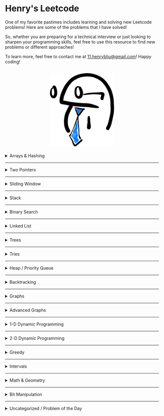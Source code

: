 # Henry's Leetcode
One of my favorite pastimes includes learning and solving new Leetcode problems! Here are some of the problems that I have solved!

So, whether you are preparing for a technical interview or just looking to sharpen your programming skills, feel free to use this resource to find new problems or different approaches!

To learn more, feel free to contact me at 11.henrybliu@gmail.com! Happy coding!

<h2 style="text-align: center;">

<img src="images/cartoon.png" alt="cartoon character" title="cartoon character" width="210"/>

</h2>

<details>
<summary>  Arrays & Hashing </summary>

| # | Difficulty | Problem | My Solution |
| :---: | :---: | :----: | :---: |
| 217 | Easy | [Contains Duplicate](https://leetcode.com/problems/contains-duplicate/) | [python3](https://github.com/henrybliu/Leetcode/blob/main/solutions/217.py) |
|  242 | Easy | [Valid Anagram](https://leetcode.com/problems/valid-anagram/) | [python3](https://github.com/henrybliu/Leetcode/blob/main/solutions/242.py)|
|  1 | Easy | [Two Sum](https://leetcode.com/problems/two-sum/) | [python3](https://github.com/henrybliu/Leetcode/blob/main/solutions/1.py) |
|  49 | Medium | [Group Anagrams](https://leetcode.com/problems/group-anagrams/) | [python3](https://github.com/henrybliu/Leetcode/blob/main/solutions/49.py) |
|  347 | Medium | [Top K Frequent Elements](https://leetcode.com/problems/top-k-frequent-elements/) |[python3](https://github.com/henrybliu/Leetcode/blob/main/solutions/347.py) |
|  248 | Medium | [Product of Array Except Self](https://leetcode.com/problems/product-of-array-except-self/) | [python3](https://github.com/henrybliu/Leetcode/blob/main/solutions/248.py) |
|  36 | Medium | [Valid Sudoku](https://leetcode.com/problems/valid-sudoku/) | [python3](https://github.com/henrybliu/Leetcode/blob/main/solutions/36.py)|
|  128 | Medium | [Longest Consecutive Sequence](https://leetcode.com/problems/longest-consecutive-sequence/) | [python3](https://github.com/henrybliu/Leetcode/blob/main/solutions/128.py)|
|  392 | Easy | [Is Subsequence](https://leetcode.com/problems/is-subsequence/) | [python3](https://github.com/henrybliu/Leetcode/blob/main/solutions/392.py)|
|  58 | Easy | [Length of Last Word](https://leetcode.com/problems/length-of-last-word/) | [python3](https://github.com/henrybliu/Leetcode/blob/main/solutions/58.py)|
|  1299 | Easy | [Replace Elements With Greatest Element on Right Side](https://leetcode.com/problems/replace-elements-with-greatest-element-on-right-side/) | [python3](https://github.com/henrybliu/Leetcode/blob/main/solutions/1299.py)|
|  14 | Easy | [Longest Common Prefix](https://leetcode.com/problems/longest-common-prefix/) | [python3](solutions/14.py) |
|  27 | Easy | [Remove Element](https://leetcode.com/problems/remove-element/description/) | [python3](https://github.com/henrybliu/Leetcode/blob/main/solutions/27.py) |
|  929 | Easy | [Unique Email Addresses](https://leetcode.com/problems/unique-email-addresses/) | [python3](https://github.com/henrybliu/Leetcode/blob/main/solutions/929.py) |
|  554 | Medium | [Brick Wall](https://leetcode.com/problems/brick-wall/) | [python3](https://github.com/henrybliu/Leetcode/blob/main/solutions/554.py)|
|  819 | Easy | [Most Common Word](https://leetcode.com/problems/most-common-word/description/) | [python3](https://github.com/henrybliu/Leetcode/blob/main/solutions/819.py)|

</details>

---

<details>
<summary>Two Pointers</summary>

| # | Difficulty | Problem | My Solution |
| :---: | :---: | :----: | :---: |
|  881 | Medium | [Boats to Save People](https://leetcode.com/problems/boats-to-save-people/) | [python3](https://github.com/henrybliu/Leetcode/blob/main/solutions/881.py) |
|  42 | Hard | [Trapping Rain Water](https://leetcode.com/problems/trapping-rain-water/) | [python3](https://github.com/henrybliu/Leetcode/blob/main/solutions/42.py) |
|  11 | Medium | [Container With Most Water](https://leetcode.com/problems/container-with-most-water/) | [python3](https://github.com/henrybliu/Leetcode/blob/main/solutions/11.py)|
|  15 | Medium | [3Sum](https://leetcode.com/problems/3sum/) | [python3](https://github.com/henrybliu/Leetcode/blob/main/solutions/15.py) |
|  167 | Medium | [Two Sum II - Input Array is Sorted](https://leetcode.com/problems/two-sum-ii-input-array-is-sorted/) | [python3](https://github.com/henrybliu/Leetcode/blob/main/solutions/167.py)|
|  125 | Easy | [Valid Palindrome](https://leetcode.com/problems/valid-palindrome/) | [python3](https://github.com/henrybliu/Leetcode/blob/main/solutions/125.py) |
|  777 | Medium | [Swap Adjacent in LR String](https://leetcode.com/problems/swap-adjacent-in-lr-string/description/) | [python3](https://github.com/henrybliu/Leetcode/blob/main/solutions/777.py) |
</details>

---

<details>
<summary> Sliding Window </summary>

| # | Difficulty | Problem | My Solution |
| :---: | :---: | :----: | :---: |
|  121 | Easy | [Best Time to Buy and Sell Stock](https://leetcode.com/problems/best-time-to-buy-and-sell-stock/) | [python3](https://github.com/henrybliu/Leetcode/blob/main/solutions/121.py) |
|  3 | Medium | [Longest Substring Without Repeating Characters](https://leetcode.com/problems/longest-substring-without-repeating-characters/) | [python3](https://github.com/henrybliu/Leetcode/blob/main/solutions/3.py) |
|  424 | Medium | [Longest Repeating Character Replacement](https://leetcode.com/problems/longest-repeating-character-replacement/) | [python3](https://github.com/henrybliu/Leetcode/blob/main/solutions/424.py) |
|  567 | Medium | [Permutation in String](https://leetcode.com/problems/permutation-in-string/) | [python3](https://github.com/henrybliu/Leetcode/blob/main/solutions/567.py)|

</details>

---

<details>
<summary> Stack </summary>

| # | Difficulty | Problem | My Solution |
| :---: | :---: | :----: | :---: |
| 20 | Easy | [Valid Parentheses](https://leetcode.com/problems/valid-parentheses/) | [python3](https://github.com/henrybliu/Leetcode/blob/main/solutions/20.py) |
| 155 | Medium | [Min Stack](https://leetcode.com/problems/min-stack/description/) | [python3](https://github.com/henrybliu/Leetcode/blob/main/solutions/155.py) |
| 150 | Medium | [Evaluate Reverse Polish Notation](https://leetcode.com/problems/evaluate-reverse-polish-notation/) | [python3](https://github.com/henrybliu/Leetcode/blob/main/solutions/150.py) |
| 22| Medium | [Generate Parentheses](https://leetcode.com/problems/generate-parentheses/) | [python3](https://github.com/henrybliu/Leetcode/blob/main/solutions/22.py) |
|  735 | Medium | [Asteroid Collision](https://leetcode.com/problems/asteroid-collision/) | [python3](https://github.com/henrybliu/Leetcode/blob/main/solutions/735.py)|
|  739 | Medium | [Daily Temperatures](https://leetcode.com/problems/daily-temperatures/) | [python3](https://github.com/henrybliu/Leetcode/blob/main/solutions/739.py)|
|  853 | Medium | [Car Fleet](https://leetcode.com/problems/car-fleet/) | [python3](https://github.com/henrybliu/Leetcode/blob/main/solutions/853.py)|
|  394 | Medium | [Decode String](https://leetcode.com/problems/decode-string/) | [python3](https://github.com/henrybliu/Leetcode/blob/main/solutions/394.py)|
|  456 | Medium | [132 Pattern](https://leetcode.com/problems/132-pattern/description/) | [python3](https://github.com/henrybliu/Leetcode/blob/main/solutions/456.py)|
|  232 | Easy | [Implement Queue Using Stacks](https://leetcode.com/problems/implement-queue-using-stacks/?envType=daily-question&envId=2024-01-29) | [python3](https://github.com/henrybliu/Leetcode/blob/main/solutions/232.py)|
|  907 | Medium | [Sum of Subarray Minimums](https://leetcode.com/problems/sum-of-subarray-minimums/description/) | [python3](https://github.com/henrybliu/Leetcode/blob/main/solutions/907.py)|
</details>


</details>

---

<details>
<summary> Binary Search </summary>

| # | Difficulty | Problem | My Solution |
| :---: | :---: | :----: | :---: |
| 704 | Easy | [Binary Search](https://leetcode.com/problems/binary-search/) | [python3](https://github.com/henrybliu/Leetcode/blob/main/solutions/704.py) |
| 74 | Medium | [Search a 2D Matrix](https://leetcode.com/problems/search-a-2d-matrix/) | [python3](https://github.com/henrybliu/Leetcode/blob/main/solutions/74.py) |
| 875 | Medium | [Koko Eating Bananas](https://leetcode.com/problems/koko-eating-bananas/) | [python3](https://github.com/henrybliu/Leetcode/blob/main/solutions/875.py) |
| 153 | Medium | [Find Minimum in Rotated Sorted Array](https://leetcode.com/problems/find-minimum-in-rotated-sorted-array/) | [python3](https://github.com/henrybliu/Leetcode/blob/main/solutions/153.py) |
| 33 | Medium | [Search in Rotated Sorted Array](https://leetcode.com/problems/search-in-rotated-sorted-array/) | [python3](https://github.com/henrybliu/Leetcode/blob/main/solutions/33.py) |
| 981 | Medium | [Time Based Key-Value Store](https://leetcode.com/problems/time-based-key-value-store/) | [python3](https://github.com/henrybliu/Leetcode/blob/main/solutions/981.py) |
| 540 | Medium | [Single Element in a Sorted Array](https://leetcode.com/problems/single-element-in-a-sorted-array/) | [python3](https://github.com/henrybliu/Leetcode/blob/main/solutions/540.py) |
| 162 | Medium | [Single Element in a Sorted Array](https://leetcode.com/problems/find-peak-element/description/) | [python3](https://github.com/henrybliu/Leetcode/blob/main/solutions/162.py) |
| 4 | Hard | [Median of Two Sorted Arrays](https://leetcode.com/problems/median-of-two-sorted-arrays/) | [python3](https://github.com/henrybliu/Leetcode/blob/main/solutions/4.py) |


</details>

---

<details>
<summary> Linked List </summary>

| # | Difficulty | Problem | My Solution |
| :---: | :---: | :----: | :---: |
| 206 | Easy | [Reverse Linked List](https://leetcode.com/problems/reverse-linked-list/) | [python3](https://github.com/henrybliu/Leetcode/blob/main/solutions/206.py) |
| 21 | Easy | [Merge Two Sorted Lists](https://leetcode.com/problems/merge-two-sorted-lists/) | [python3](https://github.com/henrybliu/Leetcode/blob/main/solutions/21.py) |
| 143 | Medium | [Reorder List](https://leetcode.com/problems/reorder-list/) | [python3](https://github.com/henrybliu/Leetcode/blob/main/solutions/143.py) |
| 19 | Medium | [Remove Nth Node From End of List](https://leetcode.com/problems/remove-nth-node-from-end-of-list/) | [python3](https://github.com/henrybliu/Leetcode/blob/main/solutions/19.py) |
| 138 | Medium | [Copy List with Random Pointer](https://leetcode.com/problems/copy-list-with-random-pointer/) | [python3](https://github.com/henrybliu/Leetcode/blob/main/solutions/138.py) |
| 2| Medium | [Add Numbers](https://leetcode.com/problems/add-two-numbers/) | [python3](https://github.com/henrybliu/Leetcode/blob/main/solutions/2.py) |
|  141 | Easy | [Linked List Cycle](https://leetcode.com/problems/linked-list-cycle/) | [python3](https://github.com/henrybliu/Leetcode/blob/main/solutions/141.py)|
|  287 | Medium | [Find the Duplicate Number](https://leetcode.com/problems/find-the-duplicate-number/) | [python3](https://github.com/henrybliu/Leetcode/blob/main/solutions/287.py)|
|  146 | Medium | [LRU Cache](https://leetcode.com/problems/lru-cache/) | [python3](https://github.com/henrybliu/Leetcode/blob/main/solutions/146.py)|
|  23 | Medium | [Merge K Sorted Lists](https://leetcode.com/problems/merge-k-sorted-lists/description/) | [python3](https://github.com/henrybliu/Leetcode/blob/main/solutions/23.py)|

</details>

---

<details>
<summary> Trees </summary>

| # | Difficulty | Problem | My Solution |
| :---: | :---: | :----: | :---: |
| 102 | Medium | [Binary Tree Level Order Traversal](https://leetcode.com/problems/binary-tree-level-order-traversal/) | [python3](https://github.com/henrybliu/Leetcode/blob/main/solutions/102.py) |
| 199 | Medium | [Binary Tree Level Order Traversal](https://leetcode.com/problems/binary-tree-right-side-view/) | [python3](https://github.com/henrybliu/Leetcode/blob/main/solutions/199.py) |
| 1448 | Medium | [Count Good Nodes in Binary Tree](https://leetcode.com/problems/count-good-nodes-in-binary-tree/) | [python3](https://github.com/henrybliu/Leetcode/blob/main/solutions/1448.py) |
| 98 | Medium | [Validate Binary Search Tree](https://leetcode.com/problems/validate-binary-search-tree/) | [python3](https://github.com/henrybliu/Leetcode/blob/main/solutions/98.py) |
| 230 | Medium | [Kth Smallest Element in a BST](https://leetcode.com/problems/kth-smallest-element-in-a-bst/) | [python3](https://github.com/henrybliu/Leetcode/blob/main/solutions/230.py) |
| 105 | Medium | [Construct Binary Tree from Preorder and Inorder Traversal](https://leetcode.com/problems/construct-binary-tree-from-preorder-and-inorder-traversal/) | [python3](https://github.com/henrybliu/Leetcode/blob/main/solutions/105.py) |
| 124 | Hard | [Binary Tree Maximum Path Sum](https://leetcode.com/problems/binary-tree-maximum-path-sum/) | [python3](https://github.com/henrybliu/Leetcode/blob/main/solutions/124.py) |
| 297 | Hard | [Serialize and Deserialize Binary Tree](https://leetcode.com/problems/serialize-and-deserialize-binary-tree/) | [python3](https://github.com/henrybliu/Leetcode/blob/main/solutions/297.py) |
| 226 | Easy | [Invert Binary Tree](https://leetcode.com/problems/invert-binary-tree/) | [python3](https://github.com/henrybliu/Leetcode/blob/main/solutions/226.py) |
| 104 | Easy | [Maximum Depth of Binary Tree](https://leetcode.com/problems/maximum-depth-of-binary-tree/) | [python3](https://github.com/henrybliu/Leetcode/blob/main/solutions/104.py) |
| 543 | Easy | [Diameter of Binary Tree](https://leetcode.com/problems/diameter-of-binary-tree/) | [python3](https://github.com/henrybliu/Leetcode/blob/main/solutions/543.py) |
| 110 | Easy | [Balanced Binary Tree](https://leetcode.com/problems/balanced-binary-tree/) | [python3](https://github.com/henrybliu/Leetcode/blob/main/solutions/110.py) |
| 100 | Easy | [Same Tree](https://leetcode.com/problems/same-tree/) | [python3](https://github.com/henrybliu/Leetcode/blob/main/solutions/100.py) |
| 572 | Easy | [Subtree of Another Tree](https://leetcode.com/problems/subtree-of-another-tree/) | [python3](https://github.com/henrybliu/Leetcode/blob/main/solutions/572.py) |
| 235 | Medium | [Lowest Common Ancestor of a Binary Search Tree](https://leetcode.com/problems/lowest-common-ancestor-of-a-binary-search-tree/) | [python3](https://github.com/henrybliu/Leetcode/blob/main/solutions/235.py) |
| 1026 | Medium | [Maximum Difference Between Node and Ancestor](https://leetcode.com/problems/maximum-difference-between-node-and-ancestor/description/?envType=daily-question&envId=2024-01-11) | [python3](https://github.com/henrybliu/Leetcode/blob/main/solutions/1026.py) |
| 872 | Easy | [Leaf-Similar Trees](https://leetcode.com/problems/leaf-similar-trees/description/?envType=daily-question&envId=2024-01-09) | [python3](https://github.com/henrybliu/Leetcode/blob/main/solutions/872.py) |
| 938 | Easy | [Range Sum of BST](https://leetcode.com/problems/range-sum-of-bst/description/?envType=daily-question&envId=2024-01-08) | [python3](https://github.com/henrybliu/Leetcode/blob/main/solutions/938.py) |
| 2385 | Medium | [Amount of Time for Binary Tree to Be Infected](https://leetcode.com/problems/amount-of-time-for-binary-tree-to-be-infected/description/?envType=daily-question&envId=2024-01-10) | [python3](https://github.com/henrybliu/Leetcode/blob/main/solutions/2385.py) |
| 1457 | Medium | [Pseudo-Palindromic Paths in a Binary Tree](https://leetcode.com/problems/pseudo-palindromic-paths-in-a-binary-tree/description/?envType=daily-question&envId=2024-01-24) | [python3](https://github.com/henrybliu/Leetcode/blob/main/solutions/1457.py) |
</details>


---

<details>
<summary> Tries </summary>

| # | Difficulty | Problem | My Solution |
| :---: | :---: | :----: | :---: |
| 208 | Medium | [Implement a Trie Prefix Tree](https://leetcode.com/problems/implement-trie-prefix-tree/) | [python3](https://github.com/henrybliu/Leetcode/blob/main/solutions/208.py) |
| 211 | Medium | [Design Add and Search Words Data Structure](https://leetcode.com/problems/design-add-and-search-words-data-structure/) | [python3](https://github.com/henrybliu/Leetcode/blob/main/solutions/211.py) |
| 212 | Hard | [Word Search II](https://leetcode.com/problems/word-search-ii/) | [python3](https://github.com/henrybliu/Leetcode/blob/main/solutions/212.py) |


</details>

---

<details>
<summary> Heap / Priority Queue </summary>

| # | Difficulty | Problem | My Solution |
| :---: | :---: | :----: | :---: |
| 355 | Medium | [Design Twitter](https://leetcode.com/problems/design-twitter/description/) | [python3](https://github.com/henrybliu/Leetcode/blob/main/solutions/355.py) |
| 703 | Easy | [Kth Largest Element in a Stream](https://leetcode.com/problems/kth-largest-element-in-a-stream/) | [python3](https://github.com/henrybliu/Leetcode/blob/main/solutions/703.py) |
| 1046 | Easy | [Last Stone Weight](https://leetcode.com/problems/last-stone-weight/) | [python3](https://github.com/henrybliu/Leetcode/blob/main/solutions/1046.py) |
| 973 | Medium | [K Closest Points to Origin](https://leetcode.com/problems/k-closest-points-to-origin/) | [python3](https://github.com/henrybliu/Leetcode/blob/main/solutions/973.py) |
| 215 | Medium | [Kth Largest Element in an Array](https://leetcode.com/problems/kth-largest-element-in-an-array/) | [python3](https://github.com/henrybliu/Leetcode/blob/main/solutions/215.py) |
| 295 | Medium | [Find Median from Data Stream](https://leetcode.com/problems/find-median-from-data-stream/) | [python3](https://github.com/henrybliu/Leetcode/blob/main/solutions/295.py) |
| 621 | Medium | [Task Scheduler](https://leetcode.com/problems/task-scheduler/) | [python3](https://github.com/henrybliu/Leetcode/blob/main/solutions/621.py) |


</details>

---

<details>
<summary> Backtracking </summary>

| # | Difficulty | Problem | My Solution |
| :---: | :---: | :----: | :---: |
| 51 | Hard | [N-Queens](https://leetcode.com/problems/n-queens/description/) | [python3](https://github.com/henrybliu/Leetcode/blob/main/solutions/51.py) |
| 78 | Medium | [Subsets](https://leetcode.com/problems/subsets/description/) | [python3](https://github.com/henrybliu/Leetcode/blob/main/solutions/78.py) |
| 39 | Medium | [Combination Sum](https://leetcode.com/problems/combination-sum/description/) | [python3](https://github.com/henrybliu/Leetcode/blob/main/solutions/39.py) |
| 46 | Medium | [Permutations](https://leetcode.com/problems/permutations/description/) | [python3](https://github.com/henrybliu/Leetcode/blob/main/solutions/46.py) |
| 90 | Medium | [Subsets II](https://leetcode.com/problems/subsets-ii/) | [python3](https://github.com/henrybliu/Leetcode/blob/main/solutions/90.py) |
| 17 | Medium | [Letter Combinations of a Phone Number](https://leetcode.com/problems/letter-combinations-of-a-phone-number/description/) | [python3](https://github.com/henrybliu/Leetcode/blob/main/solutions/17.py) |
| 40 | Medium | [Combination Sum II](https://leetcode.com/problems/combination-sum-ii/description/) | [python3](https://github.com/henrybliu/Leetcode/blob/main/solutions/40.py) |
| 17 | Medium | [Letter Combinations of a Phone Number](https://leetcode.com/problems/letter-combinations-of-a-phone-number/description/) | [python3](https://github.com/henrybliu/Leetcode/blob/main/solutions/17.py) |
| 131 | Medium | [Palindrome Partitioning](https://leetcode.com/problems/palindrome-partitioning/description/) | [python3](https://github.com/henrybliu/Leetcode/blob/main/solutions/131.py) |
| 79 | Medium | [Word Search](https://leetcode.com/problems/word-search//) | [python3](https://github.com/henrybliu/Leetcode/blob/main/solutions/79.py) |
| 1239 | Medium | [Maximum Length of a Concatenated String with Unique Characters](https://leetcode.com/problems/maximum-length-of-a-concatenated-string-with-unique-characters/description/?envType=daily-question&envId=2024-01-23) | [python3](https://github.com/henrybliu/Leetcode/blob/main/solutions/1239.py) |

</details>

---

<details>
<summary> Graphs </summary>

| # | Difficulty | Problem | My Solution |
| :---: | :---: | :----: | :---: |
| 210 | Medium | [Course Schedule II](https://leetcode.com/problems/course-schedule-ii/description/) | [python3](https://github.com/henrybliu/Leetcode/blob/main/solutions/210.py) |
| 207 | Medium | [Course Schedule](https://leetcode.com/problems/course-schedule/description/) | [python3](https://github.com/henrybliu/Leetcode/blob/main/solutions/207.py) |
| 200 | Medium | [Number of Islands](https://leetcode.com/problems/number-of-islands/) | [python3](https://github.com/henrybliu/Leetcode/blob/main/solutions/200.py) |
| 695 | Medium | [Max Area of Island](https://leetcode.com/problems/max-area-of-island/) | [python3](https://github.com/henrybliu/Leetcode/blob/main/solutions/695.py) |
| 417 | Medium | [Pacific Atlantic Water Flow](https://leetcode.com/problems/pacific-atlantic-water-flow/) | [python3](https://github.com/henrybliu/Leetcode/blob/main/solutions/417.py) |
| 994 | Medium | [Rotting Oranges](https://leetcode.com/problems/rotting-oranges/) | [python3](https://github.com/henrybliu/Leetcode/blob/main/solutions/994.py) |
| 130 | Medium | [Surrounded Regions](https://leetcode.com/problems/surrounded-regions/) | [python3](https://github.com/henrybliu/Leetcode/blob/main/solutions/130.py) |
| 133 | Medium | [Clone Graph](https://leetcode.com/problems/clone-graph/description/) | [python3](https://github.com/henrybliu/Leetcode/blob/main/solutions/133.py) |
| 684 | Medium | [Redundant Connection](https://leetcode.com/problems/redundant-connection/description/) | [python3](https://github.com/henrybliu/Leetcode/blob/main/solutions/684.py) |
| 127 | Hard | [Word Ladder](https://leetcode.com/problems/word-ladder/) | [python3](https://github.com/henrybliu/Leetcode/blob/main/solutions/127.py) |
| 953 | Easy | [Verifying an Alien Dictionary](https://leetcode.com/problems/verifying-an-alien-dictionary/) | [python3](https://github.com/henrybliu/Leetcode/blob/main/solutions/953.py) |
| 934 | Medium | [Shortest Bridge](https://leetcode.com/problems/shortest-bridge/description/) | [python3](https://github.com/henrybliu/Leetcode/blob/main/solutions/934.py) |
| 909 | Medium | [Snakes and Ladders](https://leetcode.com/problems/snakes-and-ladders/description/) | [python3](https://github.com/henrybliu/Leetcode/blob/main/solutions/909.py) |

</details>

---

<details>
<summary> Advanced Graphs </summary>
To be added
</details>

---

<details>
<summary> 1-D Dynamic Programming </summary>

| # | Difficulty | Problem | My Solution |
| :---: | :---: | :----: | :---: |
| 1578 | Medium | [Minimum Time to Make Rope Colorful](https://leetcode.com/problems/minimum-time-to-make-rope-colorful/) | [python3](https://github.com/henrybliu/Leetcode/blob/main/solutions/1578.py) |
| 1155  | Medium | [Number of Dice Rolls With Target Sum](https://leetcode.com/problems/number-of-dice-rolls-with-target-sum/description/?envType=daily-question&envId=2023-12-26) | [python3](https://github.com/henrybliu/Leetcode/blob/main/solutions/1155.py) |
| 91  | Medium | [Decode Ways](https://leetcode.com/problems/decode-ways/description/?envType=daily-question&envId=2023-12-25) | [python3](https://github.com/henrybliu/Leetcode/blob/main/solutions/91.py) |
| 1567  | Medium | [Maximum Length of Subarray With Positive Product](https://leetcode.com/problems/maximum-length-of-subarray-with-positive-product/description/) | [python3](https://github.com/henrybliu/Leetcode/blob/main/solutions/1567.py) |
| 70  | Easy | [Climbing Stairs](https://leetcode.com/problems/climbing-stairs/description/?envType=daily-question&envId=2024-01-18) | [python3](https://github.com/henrybliu/Leetcode/blob/main/solutions/70.py) |
| 198  | Medium | [House Robber](https://leetcode.com/problems/house-robber/description/?envType=daily-question&envId=2024-01-21) | [python3](https://github.com/henrybliu/Leetcode/blob/main/solutions/198.py) |
| 5  | Medium | [Longest Palindromic Substring](https://leetcode.com/problems/longest-palindromic-substring/description/) | [python3](https://github.com/henrybliu/Leetcode/blob/main/solutions/5.py) |
</details>


---

<details>
<summary> 2-D Dynamic Programming </summary>

| # | Difficulty | Problem | My Solution |
| :---: | :---: | :----: | :---: |
| 931 | Medium | [Minimum Falling Path Sum]](https://leetcode.com/problems/minimum-falling-path-sum/description/?envType=daily-question&envId=2024-01-19) | [python3](https://github.com/henrybliu/Leetcode/blob/main/solutions/931.py) |
| 1143 | Medium | [Longest Common Subsequence]](https://leetcode.com/problems/longest-common-subsequence/description/?envType=daily-question&envId=2024-01-25) | [python3](https://github.com/henrybliu/Leetcode/blob/main/solutions/1143.py) |
| 576 | Medium | [Out of Boundary Paths](https://leetcode.com/problems/out-of-boundary-paths/description/?envType=daily-question&envId=2024-01-26) | [python3](https://github.com/henrybliu/Leetcode/blob/main/solutions/576.py) |
</details>

---

<details>
<summary> Greedy </summary>

| # | Difficulty | Problem | My Solution |
| :---: | :---: | :----: | :---: |
| 134 | Medium | [Gas Station](https://leetcode.com/problems/gas-station/description/) | [python3](https://github.com/henrybliu/Leetcode/blob/main/solutions/134.py) |
| 2966 | Medium | [Divide Array Into Arrays With Max Difference](https://leetcode.com/problems/divide-array-into-arrays-with-max-difference/?envType=daily-question&envId=2024-02-01) | [python3](https://github.com/henrybliu/Leetcode/blob/main/solutions/2966.py) |

</details>

---

<details>
<summary> Intervals </summary>

| # | Difficulty | Problem | My Solution |
| :---: | :---: | :----: | :---: |
| 57 | Medium | [Insert Interval](https://leetcode.com/problems/insert-interval/) | [python3](https://github.com/henrybliu/Leetcode/blob/main/solutions/57.py) |
| 56 | Medium | [Merge Intervals](https://leetcode.com/problems/merge-intervals/) | [python3](https://github.com/henrybliu/Leetcode/blob/main/solutions/56.py) |
| 435 | Medium | [Non-overlapping Intervals](https://leetcode.com/problems/non-overlapping-intervals/) | [python3](https://github.com/henrybliu/Leetcode/blob/main/solutions/435.py) |
</details>

---

<details>
<summary> Math & Geometry </summary>

| # | Difficulty | Problem | My Solution |
| :---: | :---: | :----: | :---: |
| 149 | Hard | [Max Points on a Line](https://leetcode.com/problems/max-points-on-a-line/description/) | [python3](https://github.com/henrybliu/Leetcode/blob/main/solutions/149.py) |
| 43 | Medium | [Multiply Strings](https://leetcode.com/problems/multiply-strings/description/) | [python3](https://github.com/henrybliu/Leetcode/blob/main/solutions/43.py) |
</details>

---

<details>
<summary> Bit Manipulation </summary>
To be added
</details>

---

<details>
<summary> Uncategorized / Problem of the Day </summary>

| # | Difficulty | Problem | My Solution |
| :---: | :---: | :----: | :---: |
| 2706 | Easy | [Buy Two Chocolates](https://leetcode.com/problems/buy-two-chocolates/description/?envType=daily-question&envId=2023-12-20) | [python3](https://github.com/henrybliu/Leetcode/blob/main/solutions/2706.py) |
| 1637 | Medium | [Widest Vertical Area Between Two Points Containing No Points](https://leetcode.com/problems/widest-vertical-area-between-two-points-containing-no-points/description/?envType=daily-question&envId=2023-12-21) | [python3](https://github.com/henrybliu/Leetcode/blob/main/solutions/1637.py) |
| 661 | Easy | [Image Smoother](https://leetcode.com/problems/image-smoother/?envType=daily-question&envId=2023-12-19) | [python3](https://github.com/henrybliu/Leetcode/blob/main/solutions/661.py) |
| 1913 | Easy | [Maximum Product Difference Between Two Pairs](https://leetcode.com/problems/maximum-product-difference-between-two-pairs/description/?envType=daily-question&envId=2023-12-18) | [python3](https://github.com/henrybliu/Leetcode/blob/main/solutions/1913.py) |
| 2353 | Medium | [Design a Food Rating System](https://leetcode.com/problems/design-a-food-rating-system/description/?envType=daily-question&envId=2023-12-17) | [python3](https://github.com/henrybliu/Leetcode/blob/main/solutions/2353.py) |
| 1436 | Easy | [Destination City](https://leetcode.com/problems/destination-city/?envType=daily-question&envId=2023-12-15) | [python3](https://github.com/henrybliu/Leetcode/blob/main/solutions/1436.py) |
| 2482 | Medium | [Difference Between Ones and Zeros in Row and Column](https://leetcode.com/problems/difference-between-ones-and-zeros-in-row-and-column/?envType=daily-question&envId=2023-12-14) | [python3](https://github.com/henrybliu/Leetcode/blob/main/solutions/2482.py) |
| 1582 | Easy | [Special Positions in a Binary Matrix](https://leetcode.com/problems/special-positions-in-a-binary-matrix/) | [python3](https://github.com/henrybliu/Leetcode/blob/main/solutions/1582.py) |
| 1464 | Easy | [Maximum Product of Two Elements in an Array](https://leetcode.com/problems/maximum-product-of-two-elements-in-an-array/) | [python3](https://github.com/henrybliu/Leetcode/blob/main/solutions/1464.py) |
| 1287 | Easy | [Element Appearing More Than 25% In Sorted Array](https://leetcode.com/problems/element-appearing-more-than-25-in-sorted-array/description/?envType=daily-question&envId=2023-12-11) | [python3](https://github.com/henrybliu/Leetcode/blob/main/solutions/1287.py) |
| 1716 | Easy | [Calculate Money in Leetcode Bank](https://leetcode.com/problems/calculate-money-in-leetcode-bank/?envType=daily-question&envId=2023-12-06) | [python3](https://github.com/henrybliu/Leetcode/blob/main/solutions/1716.py) |
| 1266 | Easy | [Minimum Time Visiting All Points](https://leetcode.com/problems/minimum-time-visiting-all-points/?envType=daily-question&envId=2023-12-03) | [python3](https://github.com/henrybliu/Leetcode/blob/main/solutions/1266.py) |
| 1422 | Easy | [Maximum Score After Splitting a String](https://leetcode.com/problems/maximum-score-after-splitting-a-string/description/?envType=daily-question&envId=2023-12-22) | [python3](https://github.com/henrybliu/Leetcode/blob/main/solutions/1422.py) |
| 1496 | Easy | [Path Crossing](https://leetcode.com/problems/path-crossing/description/?envType=daily-question&envId=2023-12-23) | [python3](https://github.com/henrybliu/Leetcode/blob/main/solutions/1496.py) |
| 1758 | Easy | [Minimum Changes To Make Alternating Binary String](https://leetcode.com/problems/minimum-changes-to-make-alternating-binary-string/description/?envType=daily-question&envId=2023-12-24) | [python3](https://github.com/henrybliu/Leetcode/blob/main/solutions/1758.py) |
| 1897 | Easy | [Redistribute Characters to Make All Strings Equal](https://leetcode.com/problems/redistribute-characters-to-make-all-strings-equal/description/?envType=daily-question&envId=2023-12-30) | [python3](https://github.com/henrybliu/Leetcode/blob/main/solutions/1897.py) |
| 1624 | Easy | [Largest Substring Between Two Equal Characters](https://leetcode.com/problems/largest-substring-between-two-equal-characters/description/?envType=daily-question&envId=2023-12-31) | [python3](https://github.com/henrybliu/Leetcode/blob/main/solutions/1624.py) |
| 455 | Easy | [Assign Cookies](https://leetcode.com/problems/assign-cookies/description/?envType=daily-question&envId=2024-01-01) | [python3](https://github.com/henrybliu/Leetcode/blob/main/solutions/455.py) |
| 2610 | Medium | [Assign Cookies](https://leetcode.com/problems/convert-an-array-into-a-2d-array-with-conditions/description/?envType=daily-question&envId=2024-01-02) | [python3](https://github.com/henrybliu/Leetcode/blob/main/solutions/2610.py) |
| 2870 | Medium | [Minimum Number of Operations to Make Array Empty](https://leetcode.com/problems/minimum-number-of-operations-to-make-array-empty/description/?envType=daily-question&envId=2024-01-04) | [python3](https://github.com/henrybliu/Leetcode/blob/main/solutions/2870.py) |
| 1704 | Easy | [Determine if String Halves Are Alike](https://leetcode.com/problems/determine-if-string-halves-are-alike/description/?envType=daily-question&envId=2024-01-12) | [python3](https://github.com/henrybliu/Leetcode/blob/main/solutions/1704.py) |
| 1347 | Medium | [Minimum Number of Steps to Make Two Strings Anagram](https://leetcode.com/problems/minimum-number-of-steps-to-make-two-strings-anagram/description/?envType=daily-question&envId=2024-01-13) | [python3](https://github.com/henrybliu/Leetcode/blob/main/solutions/1347.py) |
| 1657 | Medium | [Determine if Two Strings Are Close](https://leetcode.com/problems/determine-if-two-strings-are-close/description/?envType=daily-question&envId=2024-01-14) | [python3](https://github.com/henrybliu/Leetcode/blob/main/solutions/1657.py) |
| 2225 | Medium | [Find Players with Zero or One Losses](https://leetcode.com/problems/find-players-with-zero-or-one-losses/?envType=daily-question&envId=2024-01-15) | [python3](https://github.com/henrybliu/Leetcode/blob/main/solutions/2225.py) |
| 1207 | Easy | [Unique Number of Occurrences](https://leetcode.com/problems/unique-number-of-occurrences/?envType=daily-question&envId=2024-01-17) | [python3](https://github.com/henrybliu/Leetcode/blob/main/solutions/1207.py) |
| 645 | Easy | [Set Mismatch](https://leetcode.com/problems/set-mismatch/description/?envType=daily-question&envId=2024-01-22) | [python3](https://github.com/henrybliu/Leetcode/blob/main/solutions/645.py) |
| 380 | Medium | [Insert Delete GetRandom O(1)](https://leetcode.com/problems/insert-delete-getrandom-o1/description/?envType=daily-question&envId=2024-01-16) | [python3](https://github.com/henrybliu/Leetcode/blob/main/solutions/380.py) |
| 1291 | Medium | [Sequential Digits](https://leetcode.com/problems/sequential-digits/?envType=daily-question&envId=2024-02-02) | [python3](https://github.com/henrybliu/Leetcode/blob/main/solutions/1291.py) |
| 451 | Medium | [Sort Characters by Frequency](https://leetcode.com/problems/sort-characters-by-frequency/description/?envType=daily-question&envId=2024-02-07) | [python3](https://github.com/henrybliu/Leetcode/blob/main/solutions/451.py) |
| 647 | Medium | [Palindromic Substrings](https://leetcode.com/problems/palindromic-substrings/description/?envType=daily-question&envId=2024-02-10) | [python3](https://github.com/henrybliu/Leetcode/blob/main/solutions/647.py) |
| 169 | Easy | [Majority Element](https://leetcode.com/problems/majority-element/description/?envType=daily-question&envId=2024-02-12) | [python3](https://github.com/henrybliu/Leetcode/blob/main/solutions/169.py) |
</details>




